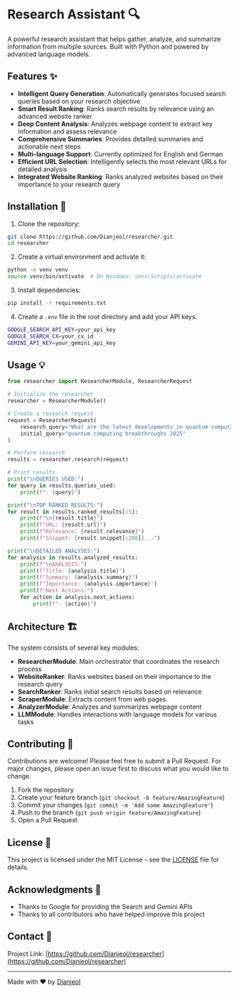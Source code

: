 # Research Assistant 🔍

A powerful research assistant that helps gather, analyze, and summarize information from multiple sources. Built with Python and powered by advanced language models.

## Features ✨

- **Intelligent Query Generation**: Automatically generates focused search queries based on your research objective
- **Smart Result Ranking**: Ranks search results by relevance using an advanced website ranker
- **Deep Content Analysis**: Analyzes webpage content to extract key information and assess relevance
- **Comprehensive Summaries**: Provides detailed summaries and actionable next steps
- **Multi-language Support**: Currently optimized for English and German
- **Efficient URL Selection**: Intelligently selects the most relevant URLs for detailed analysis
- **Integrated Website Ranking**: Ranks analyzed websites based on their importance to your research query

## Installation 🚀

1. Clone the repository:
```bash
git clone https://github.com/Dianjeol/researcher.git
cd researcher
```

2. Create a virtual environment and activate it:
```bash
python -m venv venv
source venv/bin/activate  # On Windows: venv\Scripts\activate
```

3. Install dependencies:
```bash
pip install -r requirements.txt
```

4. Create a `.env` file in the root directory and add your API keys:
```bash
GOOGLE_SEARCH_API_KEY=your_api_key
GOOGLE_SEARCH_CX=your_cx_id
GEMINI_API_KEY=your_gemini_api_key
```

## Usage 💡

```python
from researcher import ResearcherModule, ResearcherRequest

# Initialize the researcher
researcher = ResearcherModule()

# Create a research request
request = ResearcherRequest(
    research_query="What are the latest developments in quantum computing?",
    initial_query="quantum computing breakthroughs 2025"
)

# Perform research
results = researcher.research(request)

# Print results
print("\nQUERIES USED:")
for query in results.queries_used:
    print(f"- {query}")

print("\nTOP RANKED RESULTS:")
for result in results.ranked_results[:5]:
    print(f"\n{result.title}")
    print(f"URL: {result.url}")
    print(f"Relevance: {result.relevance}")
    print(f"Snippet: {result.snippet[:200]}...")

print("\nDETAILED ANALYSES:")
for analysis in results.analyzed_results:
    print(f"\nANALYSIS:")
    print(f"Title: {analysis.title}")
    print(f"Summary: {analysis.summary}")
    print(f"Importance: {analysis.importance}")
    print(f"Next Actions:")
    for action in analysis.next_actions:
        print(f"- {action}")
```

## Architecture 🏗️

The system consists of several key modules:

- **ResearcherModule**: Main orchestrator that coordinates the research process
- **WebsiteRanker**: Ranks websites based on their importance to the research query
- **SearchRanker**: Ranks initial search results based on relevance
- **ScraperModule**: Extracts content from web pages
- **AnalyzerModule**: Analyzes and summarizes webpage content
- **LLMModule**: Handles interactions with language models for various tasks

## Contributing 🤝

Contributions are welcome! Please feel free to submit a Pull Request. For major changes, please open an issue first to discuss what you would like to change.

1. Fork the repository
2. Create your feature branch (`git checkout -b feature/AmazingFeature`)
3. Commit your changes (`git commit -m 'Add some AmazingFeature'`)
4. Push to the branch (`git push origin feature/AmazingFeature`)
5. Open a Pull Request

## License 📄

This project is licensed under the MIT License - see the [LICENSE](LICENSE) file for details.

## Acknowledgments 🙏

- Thanks to Google for providing the Search and Gemini APIs
- Thanks to all contributors who have helped improve this project

## Contact 📧

Project Link: [https://github.com/Dianjeol/researcher](https://github.com/Dianjeol/researcher)

---
Made with ❤️ by [Dianjeol](https://github.com/Dianjeol)
